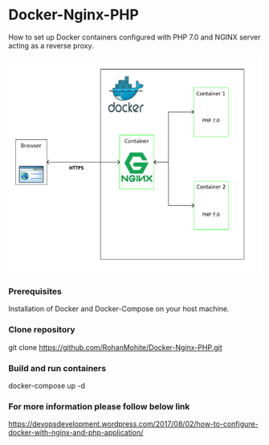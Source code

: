 # Docker-Nginx-PHP
  
   How to set up Docker containers configured with PHP 7.0 and NGINX server acting as a reverse proxy.
   
   ![alt text](img/Docker.PNG "Description goes here")
   
 ### Prerequisites
  Installation of Docker and Docker-Compose on your host machine.
 
 ### Clone repository
  git clone https://github.com/RohanMohite/Docker-Nginx-PHP.git
 
 ### Build and run containers
  docker-compose up -d
  
### For more information please follow below link
https://devopsdevelopment.wordpress.com/2017/08/02/how-to-configure-docker-with-nginx-and-php-application/
